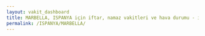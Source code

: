 ```yaml
---
layout: vakit_dashboard
title: MARBELLA, ISPANYA için iftar, namaz vakitleri ve hava durumu - ilçe/eyalet seç
permalink: /ISPANYA/MARBELLA/
---
```


<script type="text/javascript">
  var GLOBAL_COUNTRY = 'ISPANYA';
  var GLOBAL_CITY = 'MARBELLA';
  var GLOBAL_STATE = '';
  var lat = 72;
  var lon = 21;
</script>
